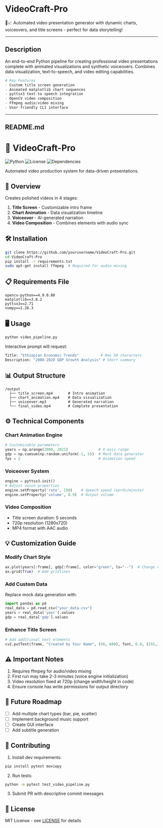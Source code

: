 # VideoCraft-Pro
🎥📈 Automated video presentation generator with dynamic charts, voiceovers, and title screens - perfect for data storytelling!

---

## Description  
An end-to-end Python pipeline for creating professional video presentations complete with animated visualizations and synthetic voiceovers. Combines data visualization, text-to-speech, and video editing capabilities.

```python
# Key Features
- Custom title screen generation
- Animated matplotlib chart sequences
- pyttsx3 text-to-speech integration
- OpenCV video composition
- FFmpeg audio/video mixing
- User-friendly CLI interface
```
---

## README.md

# 📂 VideoCraft-Pro

![Python](https://img.shields.io/badge/Python-3.8%2B-blue)
![License](https://img.shields.io/badge/License-MIT-green)
![Dependencies](https://img.shields.io/badge/dependencies-opencv%20|%20matplotlib%20|%20pyttsx3-orange)

Automated video production system for data-driven presentations.

## 🚀 Overview
Creates polished videos in 4 stages:
1. **Title Screen** - Customizable intro frame
2. **Chart Animation** - Data visualization timeline
3. **Voiceover** - AI-generated narration
4. **Video Composition** - Combines elements with audio sync

## 🛠️ Installation
```bash
git clone https://github.com/yourusername/VideoCraft-Pro.git
cd VideoCraft-Pro
pip install -r requirements.txt
sudo apt-get install ffmpeg  # Required for audio mixing
```

## 📋 Requirements File
```text
opencv-python==4.9.0.80
matplotlib==3.8.2
pyttsx3==2.71
numpy==1.26.3
```

## 🖥️ Usage
```bash
python video_pipeline.py
```
Interactive prompt will request:
```python
Title: "Ethiopian Economic Trends"          # Max 50 characters
Description: "2000-2020 GDP Growth Analysis" # Short summary
```

## 📊 Output Structure
```
/output
  ├── title_screen.mp4       # Intro animation
  ├── chart_animation.mp4    # Data visualization
  ├── voiceover.mp3          # Generated narration
  └── final_video.mp4        # Complete presentation
```

## ⚙️ Technical Components

### Chart Animation Engine
```python
# Customizable parameters
years = np.arange(2000, 2021)              # X-axis range
gdp = np.cumsum(np.random.uniform(-1, 5))  # Mock data generator
fps = 2                                    # Animation speed
```

### Voiceover System
```python
engine = pyttsx3.init()
# Adjust voice properties
engine.setProperty('rate', 150)    # Speech speed (words/minute)
engine.setProperty('volume', 0.9)  # Output volume
```

### Video Composition
- Title screen duration: 5 seconds
- 720p resolution (1280x720)
- MP4 format with AAC audio

## 💡 Customization Guide

### Modify Chart Style
```python
ax.plot(years[:frame], gdp[:frame], color="green", ls="--")  # Change color/linestyle
ax.grid(True)  # Add gridlines
```

### Add Custom Data
Replace mock data generation with:
```python
import pandas as pd
real_data = pd.read_csv("your_data.csv")
years = real_data['year'].values
gdp = real_data['gdp'].values
```

### Enhance Title Screen
```python
# Add additional text elements
cv2.putText(frame, "Created by Your Name", (50, 600), font, 0.8, (255,255,255), 2)
```

## ⚠️ Important Notes
1. Requires ffmpeg for audio/video mixing
2. First run may take 2-3 minutes (voice engine initialization)
3. Video resolution fixed at 720p (change width/height in code)
4. Ensure console has write permissions for output directory

## 🌟 Future Roadmap
- [ ] Add multiple chart types (bar, pie, scatter)
- [ ] Implement background music support
- [ ] Create GUI interface
- [ ] Add subtitle generation

## 🤝 Contributing
1. Install dev requirements:
```bash
pip install pytest moviepy
```
2. Run tests:
```bash
python -m pytest test_video_pipeline.py
```
3. Submit PR with descriptive commit messages

## 📜 License
MIT License - see [LICENSE](LICENSE) for details
```
